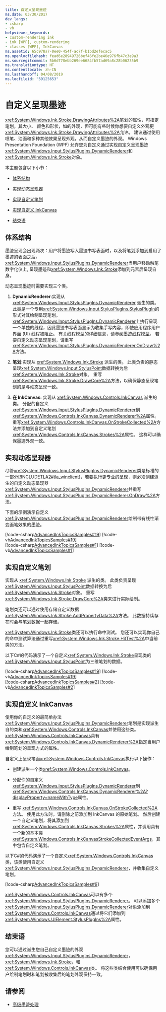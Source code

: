 ```yaml
---
title: 自定义呈现墨迹
ms.date: 03/30/2017
dev_langs:
- csharp
- vb
helpviewer_keywords:
- custom-rendering ink
- ink [WPF], custom-rendering
- classes [WPF], InkCanvas
ms.assetid: 65c978a7-0ee0-454f-ac7f-b1bd2efecac5
ms.openlocfilehash: fead6e28949726bef46fe2be46e976fb47c3e9a3
ms.sourcegitcommit: 5b6d778ebb269ee6684fb57ad69a8c28b06235b9
ms.translationtype: HT
ms.contentlocale: zh-CN
ms.lasthandoff: 04/08/2019
ms.locfileid: "59125653"
---
```

# <a name="custom-rendering-ink"></a>自定义呈现墨迹
<xref:System.Windows.Ink.Stroke.DrawingAttributes%2A>笔划的属性，可指定笔划，其大小、 颜色和形状，如的外观，但可能有些时候你想要自定义外观更<xref:System.Windows.Ink.Stroke.DrawingAttributes%2A>允许。 建议通过使用喷笔、油画和多种其他效果呈现外观，从而自定义墨迹的外观。 Windows Presentation Foundation (WPF) 允许您为自定义通过实现自定义呈现墨迹<xref:System.Windows.Input.StylusPlugIns.DynamicRenderer>和<xref:System.Windows.Ink.Stroke>对象。  
  
 本主题包含以下小节：  
  
-   [体系结构](#Architecture)  
  
-   [实现动态呈现器](#ImplementingADynamicRenderer)  
  
-   [实现自定义笔划](#ImplementingCustomStrokes)  
  
-   [实现自定义 InkCanvas](#ImplementingACustomInkCanvas)  
  
-   [结束语](#Conclusion)  
  
<a name="Architecture"></a>   
## <a name="architecture"></a>体系结构  
 墨迹呈现会出现两次：用户将墨迹写入墨迹书写表面时，以及将笔划添加到启用了墨迹的表面之后。 <xref:System.Windows.Input.StylusPlugIns.DynamicRenderer>当用户移动触笔数字化仪上, 呈现墨迹和<xref:System.Windows.Ink.Stroke>添加到元素后呈现自身。  
  
 动态呈现墨迹时需要实现三个类。  
  
1.  **DynamicRenderer**:实现从 <xref:System.Windows.Input.StylusPlugIns.DynamicRenderer> 派生的类。 此类是一个专用<xref:System.Windows.Input.StylusPlugIns.StylusPlugIn>的形式对其绘制呈现笔划。 <xref:System.Windows.Input.StylusPlugIns.DynamicRenderer>上执行呈现一个单独的线程，因此墨迹书写表面显示为收集手写内容，即使应用程序用户界面 (UI) 线程被阻止。 有关线程模型的详细信息，请参阅[墨迹线程模型](the-ink-threading-model.md)。 若要自定义动态呈现笔划，请重写<xref:System.Windows.Input.StylusPlugIns.DynamicRenderer.OnDraw%2A>方法。  
  
2.  **笔划**:实现从 <xref:System.Windows.Ink.Stroke> 派生的类。 此类负责的静态呈现<xref:System.Windows.Input.StylusPoint>数据转换为后<xref:System.Windows.Ink.Stroke>对象。 重写<xref:System.Windows.Ink.Stroke.DrawCore%2A>方法，以确保静态呈现笔划的是与动态呈现一致。  
  
3.  **在 InkCanvas:** 实现从 <xref:System.Windows.Controls.InkCanvas> 派生的类。 分配的自定义<xref:System.Windows.Input.StylusPlugIns.DynamicRenderer>到<xref:System.Windows.Controls.InkCanvas.DynamicRenderer%2A>属性。 重写<xref:System.Windows.Controls.InkCanvas.OnStrokeCollected%2A>方法并添加到自定义笔划<xref:System.Windows.Controls.InkCanvas.Strokes%2A>属性。 这样可以确保墨迹外观一致。  
  
<a name="ImplementingADynamicRenderer"></a>   
## <a name="implementing-a-dynamic-renderer"></a>实现动态呈现器  
 尽管<xref:System.Windows.Input.StylusPlugIns.DynamicRenderer>类是标准的一部分[!INCLUDE[TLA2#tla_winclient](../../../../includes/tla2sharptla-winclient-md.md)]，若要执行更专业的呈现，则必须创建派生的自定义动态呈现器<xref:System.Windows.Input.StylusPlugIns.DynamicRenderer>并重写<xref:System.Windows.Input.StylusPlugIns.DynamicRenderer.OnDraw%2A>方法。  
  
 下面的示例演示自定义<xref:System.Windows.Input.StylusPlugIns.DynamicRenderer>绘制带有线性渐变画笔效果的墨迹。  
  
 [!code-csharp[AdvancedInkTopicsSamples#19](~/samples/snippets/csharp/VS_Snippets_Wpf/AdvancedInkTopicsSamples/CSharp/DynamicRenderer.cs#19)]
 [!code-vb[AdvancedInkTopicsSamples#19](~/samples/snippets/visualbasic/VS_Snippets_Wpf/AdvancedInkTopicsSamples/VisualBasic/DynamicRenderer.vb#19)]  
[!code-csharp[AdvancedInkTopicsSamples#1](~/samples/snippets/csharp/VS_Snippets_Wpf/AdvancedInkTopicsSamples/CSharp/DynamicRenderer.cs#1)]
[!code-vb[AdvancedInkTopicsSamples#1](~/samples/snippets/visualbasic/VS_Snippets_Wpf/AdvancedInkTopicsSamples/VisualBasic/DynamicRenderer.vb#1)]  
  
<a name="ImplementingCustomStrokes"></a>   
## <a name="implementing-custom-strokes"></a>实现自定义笔划  
 实现从 <xref:System.Windows.Ink.Stroke> 派生的类。 此类负责呈现<xref:System.Windows.Input.StylusPoint>数据转换为后<xref:System.Windows.Ink.Stroke>对象。 重写<xref:System.Windows.Ink.Stroke.DrawCore%2A>类来进行实际绘制。  
  
 笔划类还可以通过使用存储自定义数据<xref:System.Windows.Ink.Stroke.AddPropertyData%2A>方法。 此数据持续存在时会与笔划数据一起存储。  
  
 <xref:System.Windows.Ink.Stroke>类还可以执行命中测试。 您还可以实现你自己的命中测试算法通过重写<xref:System.Windows.Ink.Stroke.HitTest%2A>中当前类的方法。  
  
 以下C#的代码演示了一个自定义<xref:System.Windows.Ink.Stroke>呈现类的<xref:System.Windows.Input.StylusPoint>为三维笔划的数据。  
  
 [!code-csharp[AdvancedInkTopicsSamples#19](~/samples/snippets/csharp/VS_Snippets_Wpf/AdvancedInkTopicsSamples/CSharp/DynamicRenderer.cs#19)]
 [!code-vb[AdvancedInkTopicsSamples#19](~/samples/snippets/visualbasic/VS_Snippets_Wpf/AdvancedInkTopicsSamples/VisualBasic/DynamicRenderer.vb#19)]  
[!code-csharp[AdvancedInkTopicsSamples#2](~/samples/snippets/csharp/VS_Snippets_Wpf/AdvancedInkTopicsSamples/CSharp/DynamicRenderer.cs#2)]
[!code-vb[AdvancedInkTopicsSamples#2](~/samples/snippets/visualbasic/VS_Snippets_Wpf/AdvancedInkTopicsSamples/VisualBasic/DynamicRenderer.vb#2)]  
  
<a name="ImplementingACustomInkCanvas"></a>   
## <a name="implementing-a-custom-inkcanvas"></a>实现自定义 InkCanvas  
 使用你的自定义的最简单办法<xref:System.Windows.Input.StylusPlugIns.DynamicRenderer>笔划是实现派生自的类和<xref:System.Windows.Controls.InkCanvas>并使用这些类。 <xref:System.Windows.Controls.InkCanvas>具有<xref:System.Windows.Controls.InkCanvas.DynamicRenderer%2A>指定当用户绘制笔划的呈现方式的属性。  
  
 自定义上呈现笔画<xref:System.Windows.Controls.InkCanvas>执行以下操作：  
  
-   创建派生一个类<xref:System.Windows.Controls.InkCanvas>。  
  
-   分配你的自定义<xref:System.Windows.Input.StylusPlugIns.DynamicRenderer>到<xref:System.Windows.Controls.InkCanvas.DynamicRenderer%2A?displayProperty=nameWithType>属性。  
  
-   重写 <xref:System.Windows.Controls.InkCanvas.OnStrokeCollected%2A> 方法。 使用此方法时，请删除之前添加到 InkCanvas 的原始笔划。 然后创建一个自定义笔划，将其添加到<xref:System.Windows.Controls.InkCanvas.Strokes%2A>属性，并调用具有一个新的基本类<xref:System.Windows.Controls.InkCanvasStrokeCollectedEventArgs>，其中包含自定义笔划。  
  
 以下C#的代码演示了一个自定义<xref:System.Windows.Controls.InkCanvas>类，该类使用自定义<xref:System.Windows.Input.StylusPlugIns.DynamicRenderer>，并收集自定义笔划。  
  
 [!code-csharp[AdvancedInkTopicsSamples#9](~/samples/snippets/csharp/VS_Snippets_Wpf/AdvancedInkTopicsSamples/CSharp/Window1.xaml.cs#9)]  
  
 <xref:System.Windows.Controls.InkCanvas>可以有多个<xref:System.Windows.Input.StylusPlugIns.DynamicRenderer>。 可以添加多个<xref:System.Windows.Input.StylusPlugIns.DynamicRenderer>对象添加到<xref:System.Windows.Controls.InkCanvas>通过将它们添加到<xref:System.Windows.UIElement.StylusPlugIns%2A>属性。  
  
<a name="Conclusion"></a>   
## <a name="conclusion"></a>结束语  
 您可以通过派生您自己自定义墨迹的外观<xref:System.Windows.Input.StylusPlugIns.DynamicRenderer>， <xref:System.Windows.Ink.Stroke>，和<xref:System.Windows.Controls.InkCanvas>类。 将这些类结合使用可以确保用户绘制笔划时和笔划被收集后的笔划外观保持一致。  
  
## <a name="see-also"></a>请参阅

- [高级墨迹处理](advanced-ink-handling.md)
